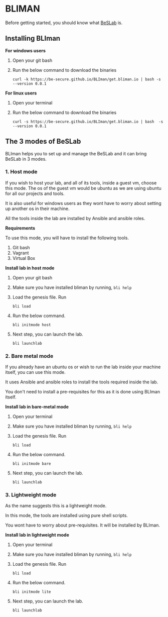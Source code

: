 # BLIMAN

Before getting started, you should know what [BeSLab](https://github.com/Be-Secure/BeSLab) is.

## Installing BLIman

**For windows users**

1. Open your git bash
2. Run the below command to download the binaries
   
   `curl -k https://be-secure.github.io/BLIman/get.bliman.io | bash -s --version 0.0.1`

**For linux users**

1. Open your terminal
2. Run the below command to download the binaries

   `curl -s https://be-secure.github.io/BLIman/get.bliman.io | bash  -s --version 0.0.1`

## The 3 modes of BeSLab

BLIman helps you to set up and manage the BeSLab and it can bring BeSLab in 3 modes.

### 1. Host mode

If you wish to host your lab, and all of its tools, inside a guest vm, choose this mode. The os of the guest vm would be ubuntu as we are using ubuntu for all our projects and tools.

It is also useful for windows users as they wont have to worry about setting up another os in their machine.

All the tools inside the lab are installed by Ansible and ansible roles.

**Requirements**

To use this mode, you will have to install the following tools.

1. Git bash
2. Vagrant
3. Virtual Box

**Install lab in host mode**

1. Open your git bash
2. Make sure you have installed bliman by running, `bli help`
3. Load the genesis file. Run

   `bli load`

4. Run the below command.

   `bli initmode host`

5. Next step, you can launch the lab.

   `bli launchlab`

### 2. Bare metal mode

If you already have an ubuntu os or wish to run the lab inside your machine itself, you can use this mode. 

It uses Ansible and ansible roles to install the tools required inside the lab.

You don't need to install a pre-requisites for this as it is done using BLIman itself.

**Install lab in bare-metal mode**

1. Open your terminal
2. Make sure you have installed bliman by running, `bli help`
3. Load the genesis file. Run

   `bli load`

4. Run the below command.

   `bli initmode bare`

5. Next step, you can launch the lab.

   `bli launchlab`

### 3. Lightweight mode

As the name suggests this is a lightweight mode.

In this mode, the tools are installed using pure shell scripts.

You wont have to worry about pre-requisites. It will be installed by BLIman.

**Install lab in lightweight mode**

1. Open your terminal
2. Make sure you have installed bliman by running, `bli help`
3. Load the genesis file. Run

   `bli load`

4. Run the below command.

   `bli initmode lite`

5. Next step, you can launch the lab.

   `bli launchlab`

